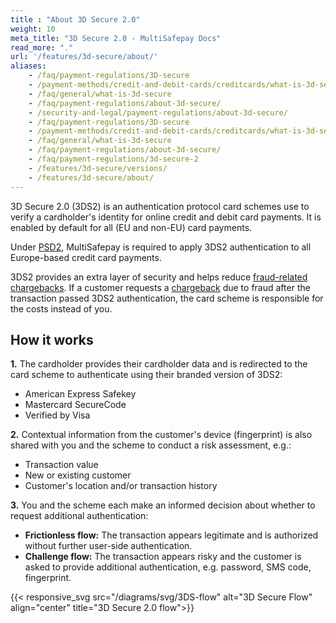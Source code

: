 ```yaml
---
title : "About 3D Secure 2.0"
weight: 10
meta_title: "3D Secure 2.0 - MultiSafepay Docs"
read_more: "."
url: '/features/3d-secure/about/'
aliases:
    - /faq/payment-regulations/3D-secure
    - /payment-methods/credit-and-debit-cards/creditcards/what-is-3d-secure/
    - /faq/general/what-is-3d-secure
    - /faq/payment-regulations/about-3d-secure/
    - /security-and-legal/payment-regulations/about-3d-secure/
    - /faq/payment-regulations/3D-secure
    - /payment-methods/credit-and-debit-cards/creditcards/what-is-3d-secure/
    - /faq/general/what-is-3d-secure
    - /faq/payment-regulations/about-3d-secure/
    - /faq/payment-regulations/3d-secure-2
    - /features/3d-secure/versions/
    - /features/3d-secure/about/
---
```


3D Secure 2.0 (3DS2) is an authentication protocol card schemes use to verify a cardholder's identity for online credit and debit card payments. It is enabled by default for all (EU and non-EU) card payments. 

Under [PSD2](/payment-regulations/psd2/), MultiSafepay is required to apply 3DS2 authentication to all Europe-based credit card payments.

3DS2 provides an extra layer of security and helps reduce [fraud-related chargebacks](/chargebacks/minimizing/). If a customer requests a [chargeback](/chargebacks/) due to fraud after the transaction passed 3DS2 authentication, the card scheme is responsible for the costs instead of you.

## How it works

**1.** The cardholder provides their cardholder data and is redirected to the card scheme to authenticate using their branded version of 3DS2:

- American Express Safekey
- Mastercard SecureCode
- Verified by Visa

**2.** Contextual information from the customer's device (fingerprint) is also shared with you and the scheme to conduct a risk assessment, e.g.:

- Transaction value
- New or existing customer
- Customer's location and/or transaction history

**3.** You and the scheme each make an informed decision about whether to request additional authentication:

- **Frictionless flow:** The transaction appears legitimate and is authorized without further user-side authentication. 
- **Challenge flow:** The transaction appears risky and the customer is asked to provide additional authentication, e.g. password, SMS code, fingerprint.

{{< responsive_svg src="/diagrams/svg/3DS-flow" alt="3D Secure Flow" align="center" title="3D Secure 2.0 flow">}}

